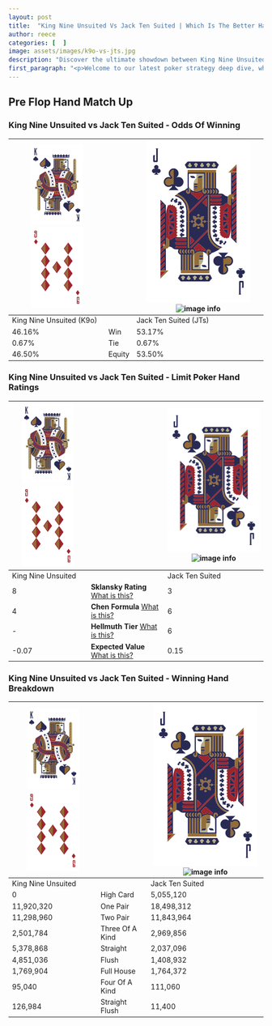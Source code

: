 ```yaml
---
layout: post
title:  "King Nine Unsuited Vs Jack Ten Suited | Which Is The Better Hand In Poker? A Complete Guide"
author: reece
categories: [  ]
image: assets/images/k9o-vs-jts.jpg
description: "Discover the ultimate showdown between King Nine Unsuited and Jack Ten Suited in poker! Uncover the odds, strategies, and scenarios where one hand triumphs over the other. Get ready to up your poker game with this thrilling analysis."
first_paragraph: "<p>Welcome to our latest poker strategy deep dive, where we're pitting two distinct hands against each other in a high-stakes showdown: King Nine Unsuited vs Jack Ten Suited.</p><p>In the dynamic world of poker, every decision counts, and knowing which hand holds the upper hand is key to your success at the table.</p><p>In this article, we'll dissect these two hands, explore the scenarios where one dominates the other, and equip you with the knowledge to make strategic choices that can tip the odds in your favor.</p><p>Get ready to unravel the intriguing dynamics of these poker hands and elevate your game to new heights.</p>"
---
```




[comment]: # (sp0)

## Pre Flop Hand Match Up

<div class="table hand-ratings" markdown="1"> 



### King Nine Unsuited vs Jack Ten Suited - Odds Of Winning


    
| ![image info](assets/images/hand1/K.png) ![image info](assets/images/hand1/9o.png) |  | ![image info](assets/images/hand2/J.png) ![image info](assets/images/hand2/Ts.png) |
| -------- | -------- | -------- |
| King Nine Unsuited (K9o) |  | Jack Ten Suited (JTs) |
| 46.16% | Win | 53.17% |
| 0.67% | Tie | 0.67% |
| 46.50% | Equity | 53.50% |




[comment]: # (sp1)



### King Nine Unsuited vs Jack Ten Suited - Limit Poker Hand Ratings


    
| ![image info](assets/images/hand1/K.png) ![image info](assets/images/hand1/9o.png) |  | ![image info](assets/images/hand2/J.png) ![image info](assets/images/hand2/Ts.png) |
| -------- | -------- | -------- |
| King Nine Unsuited |  | Jack Ten Suited |
| 8 | **Sklansky Rating** [What is this?](/sklansky-rating-explained) | 3 |
| 4 | **Chen Formula** [What is this?](/chen-formula-explained) | 6 |
| - | **Hellmuth Tier** [What is this?](/Hellmuth-tier-explained) | 6 |
| -0.07 | **Expected Value** [What is this?](/expected-value-explained) | 0.15 |




[comment]: # (sp2)



### King Nine Unsuited vs Jack Ten Suited - Winning Hand Breakdown


    
| ![image info](assets/images/hand1/K.png) ![image info](assets/images/hand1/9o.png) |  | ![image info](assets/images/hand2/J.png) ![image info](assets/images/hand2/Ts.png) |
| -------- | -------- | -------- |
| King Nine Unsuited |  | Jack Ten Suited |
| 0 | High Card | 5,055,120 |
| 11,920,320 | One Pair | 18,498,312 |
| 11,298,960 | Two Pair | 11,843,964 |
| 2,501,784 | Three Of A Kind | 2,969,856 |
| 5,378,868 | Straight | 2,037,096 |
| 4,851,036 | Flush | 1,408,932 |
| 1,769,904 | Full House | 1,764,372 |
| 95,040 | Four Of A Kind | 111,060 |
| 126,984 | Straight Flush | 11,400 |




[comment]: # (sp3)



</div>

[comment]: # (sp4)



[comment]: # (sp5)

